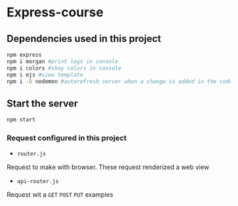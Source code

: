# Express-course

## Dependencies used in this project
```bash
npm express
npm i morgan #print logs in console
npm i colors #shoy colors in console
npm i ejs #view template
npm i -D nodemon #autorefresh server when a change is added in the code
```

## Start the server
``` bash
npm start
```

### Request configured in this project

- ```router.js``` 

Request to make with browser. These request renderized a web view

- ```api-router.js```

Request wit a ```GET``` ```POST``` ```PUT``` examples
